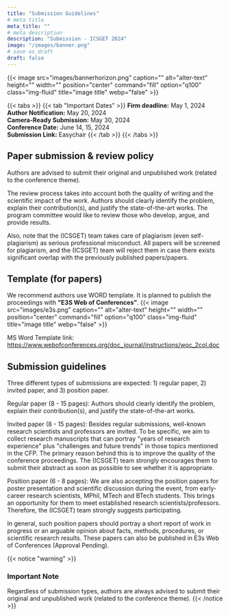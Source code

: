 ```yaml
---
title: "Submission Guidelines"
# meta title
meta_title: ""
# meta description
description: "Submission - ICSGET 2024"
image: "/images/banner.png"
# save as draft
draft: false
---
```

{{< image src="images/bannerhorizon.png" caption="" alt="alter-text" height="" width="" position="center" command="fill" option="q100" class="img-fluid" title="image title"  webp="false" >}}

{{< tabs >}}
{{< tab "Important Dates" >}}
**Firm deadline:** May 1, 2024<br>
**Author Notification:** May 20, 2024<br>
**Camera-Ready Submission:** May 30, 2024<br>
**Conference Date:** June 14, 15, 2024<br>
**Submission Link:** Easychair
{{< /tab >}}
{{< /tabs >}}

## Paper submission & review policy
Authors are advised to submit their original and unpublished work (related to the conference theme).

The review process takes into account both the quality of writing and the scientific impact of the work. Authors should clearly identify the problem, explain their contribution(s), and justify the state-of-the-art works. The program committee would like to review those who develop, argue, and provide results.

Also, note that the (ICSGET) team takes care of plagiarism (even self-plagiarism) as serious professional misconduct. All papers will be screened for plagiarism, and the (ICSGET) team will reject them in case there exists significant overlap with the previously published papers/papers.

## Template (for papers)
We recommend authors use WORD template. It is planned to publish the proceedings with **"E3S Web of Conferences”**.
{{< image src="images/e3s.png" caption="" alt="alter-text" height="" width="" position="center" command="fill" option="q100" class="img-fluid" title="image title"  webp="false" >}}

MS Word Template link: https://www.webofconferences.org/doc_journal/instructions/woc_2col.doc

## Submission guidelines
Three different types of submissions are expected: 1) regular paper, 2) invited paper, and 3) position paper.

Regular paper (8 - 15 pages): Authors should clearly identify the problem, explain their contribution(s), and justify the state-of-the-art works.

Invited paper (8 - 15 pages): Besides regular submissions, well-known research scientists and professors are invited. To be specific, we aim to collect research manuscripts that can portray "years of research experience" plus "challenges and future trends" in those topics mentioned in the CFP. The primary reason behind this is to improve the quality of the conference proceedings. The (ICSGET) team strongly encourages them to submit their abstract as soon as possible to see whether it is appropriate.

Position paper (6 - 8 pages): We are also accepting the position papers for poster presentation and scientific discussion during the event, from early-career research scientists, MPhil, MTech and BTech students. This brings an opportunity for them to meet established research scientists/professors. Therefore, the (ICSGET) team strongly suggests participating.

In general, such position papers should portray a short report of work in progress or an arguable opinion about facts, methods, procedures, or scientific research results. These papers can also be published in E3s Web of Conferences (Approval Pending).

{{< notice "warning" >}}
### Important Note
Regardless of submission types, authors are always advised to submit their original and unpublished work (related to the conference theme).
{{< /notice >}}